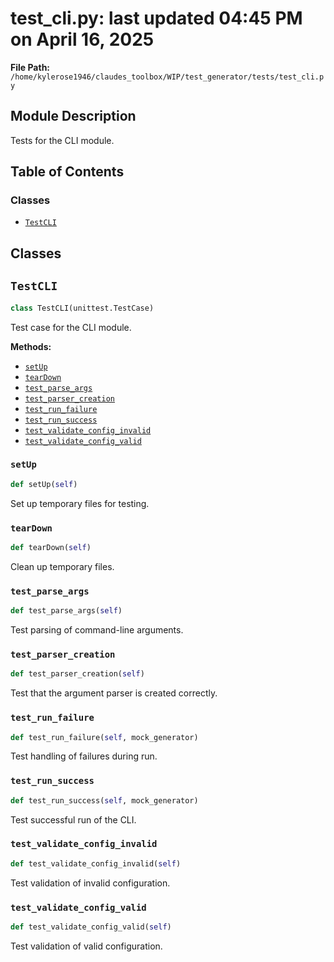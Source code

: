 # test_cli.py: last updated 04:45 PM on April 16, 2025

**File Path:** `/home/kylerose1946/claudes_toolbox/WIP/test_generator/tests/test_cli.py`

## Module Description

Tests for the CLI module.

## Table of Contents

### Classes

- [`TestCLI`](#testcli)

## Classes

## `TestCLI`

```python
class TestCLI(unittest.TestCase)
```

Test case for the CLI module.

**Methods:**

- [`setUp`](#setup)
- [`tearDown`](#teardown)
- [`test_parse_args`](#test_parse_args)
- [`test_parser_creation`](#test_parser_creation)
- [`test_run_failure`](#test_run_failure)
- [`test_run_success`](#test_run_success)
- [`test_validate_config_invalid`](#test_validate_config_invalid)
- [`test_validate_config_valid`](#test_validate_config_valid)

### `setUp`

```python
def setUp(self)
```

Set up temporary files for testing.

### `tearDown`

```python
def tearDown(self)
```

Clean up temporary files.

### `test_parse_args`

```python
def test_parse_args(self)
```

Test parsing of command-line arguments.

### `test_parser_creation`

```python
def test_parser_creation(self)
```

Test that the argument parser is created correctly.

### `test_run_failure`

```python
def test_run_failure(self, mock_generator)
```

Test handling of failures during run.

### `test_run_success`

```python
def test_run_success(self, mock_generator)
```

Test successful run of the CLI.

### `test_validate_config_invalid`

```python
def test_validate_config_invalid(self)
```

Test validation of invalid configuration.

### `test_validate_config_valid`

```python
def test_validate_config_valid(self)
```

Test validation of valid configuration.
